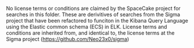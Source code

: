 No license terms or conditions are claimed by the SpaceCake project for searches in this folder. These are derivitives of searches from the Sigma project that have been refactored to funciton in the Kibana Query Language using the Elastic common schema (ECS) in ELK. License terms and conditions are inherited from, and identical to, the license terms at the Sigma project (https://github.com/Neo23x0/sigma)
